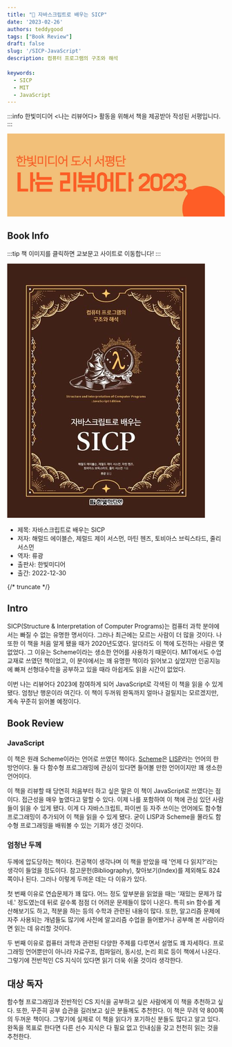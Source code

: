 ```yaml
---
title: "📖 자바스크립트로 배우는 SICP"
date: '2023-02-26'
authors: teddygood
tags: ["Book Review"]
draft: false
slug: '/SICP-JavaScript'
description: 컴퓨터 프로그램의 구조와 해석

keywords:
  - SICP
  - MIT
  - JavaScript
---
```


:::info
한빛미디어 \<나는 리뷰어다\> 활동을 위해서 책을 제공받아 작성된 서평입니다.
:::

![나는 리뷰어다 2023](../assets/I-am-reviewer-2023.jpg)

## Book Info

:::tip
책 이미지를 클릭하면 교보문고 사이트로 이동합니다!
:::

[![책](../assets/review/SICP-JavaScript.jpg)](https://product.kyobobook.co.kr/detail/S000200526321)

- 제목: 자바스크립트로 배우는 SICP
- 저자: 해럴드 에이블슨, 제럴드 제이 서스먼, 마틴 헨즈, 토비아스 브릭스타드, 줄리 서스먼
- 역자: 류광
- 출판사: 한빛미디어
- 출간: 2022-12-30

{/* truncate */}

## Intro

SICP(Structure & Interpretation of Computer Programs)는 컴퓨터 과학 분야에서는 빠질 수 없는 유명한 명서이다. 그러나 최근에는 모르는 사람이 더 많을 것이다. 나 또한 이 책을 처음 알게 됐을 때가 2020년도였다. 알더라도 이 책에 도전하는 사람은 몇 없었다. 그 이유는 Scheme이라는 생소한 언어를 사용하기 때문이다. MIT에서도 수업 교재로 쓰였던 책이었고, 이 분야에서는 꽤 유명한 책이라 읽어보고 싶었지만 인공지능에 빠져 선형대수학을 공부하고 있을 때라 아쉽게도 읽을 시간이 없었다.

이번 나는 리뷰어다 2023에 참여하게 되어 JavaScript로 각색된 이 책을 읽을 수 있게 됐다. 엄청난 행운이라 여긴다. 이 책이 두꺼워 완독까지 얼마나 걸릴지는 모르겠지만, 계속 꾸준히 읽어볼 예정이다. 

## Book Review

### JavaScript

이 책은 원래 Scheme이라는 언어로 쓰였던 책이다. [Scheme](https://ko.wikipedia.org/wiki/%EC%8A%A4%ED%82%B4_(%ED%94%84%EB%A1%9C%EA%B7%B8%EB%9E%98%EB%B0%8D_%EC%96%B8%EC%96%B4))은 [LISP](https://ko.wikipedia.org/wiki/%EB%A6%AC%EC%8A%A4%ED%94%84)라는 언어의 한 방언이다. 둘 다 함수형 프로그래밍에 관심이 있다면 들어볼 만한 언어이지만 꽤 생소한 언어이다.

이 책을 리뷰할 때 당연히 처음부터 하고 싶은 말은 이 책이 JavaScript로 쓰였다는 점이다. 접근성을 매우 높였다고 말할 수 있다. 이제 나를 포함하여 이 책에 관심 있던 사람들이 읽을 수 있게 됐다. 이게 다 자바스크립트, 파이썬 등 자주 쓰이는 언어에도 함수형 프로그래밍이 추가되어 이 책을 읽을 수 있게 됐다. 굳이 LISP과 Scheme을 몰라도 함수형 프로그래밍을 배워볼 수 있는 기회가 생긴 것이다. 

### 엄청난 두께

두께에 압도당하는 책이다. 전공책이 생각나며 이 책을 받았을 때 '언제 다 읽지?'라는 생각이 들었을 정도이다. 참고문헌(Bibliography), 찾아보기(Index)를 제외해도 824쪽이나 된다. 그러나 이렇게 두꺼운 데는 다 이유가 있다.

첫 번째 이유로 연습문제가 꽤 많다. 어느 정도 앞부분을 읽었을 때는 '재밌는 문제가 많네.' 정도였는데 뒤로 갈수록 점점 더 어려운 문제들이 많이 나온다. 특히 sin 함수를 계산해보기도 하고, 적분을 하는 등의 수학과 관련된 내용이 많다. 또한, 알고리즘 문제에 자주 사용되는 개념들도 많기에 사전에 알고리즘 수업을 들어봤거나 공부해 본 사람이라면 읽는 데 유리할 것이다.

두 번째 이유로 컴퓨터 과학과 관련된 다양한 주제를 다루면서 설명도 꽤 자세하다. 프로그래밍 언어뿐만이 아니라 자료구조, 컴파일러, 동시성, 논리 회로 등이 책에서 나온다. 그렇기에 전반적인 CS 지식이 있다면 읽기 더욱 쉬울 것이라 생각한다. 

## 대상 독자

함수형 프로그래밍과 전반적인 CS 지식을 공부하고 싶은 사람에게 이 책을 추천하고 싶다. 또한, 꾸준히 공부 습관을 길러보고 싶은 분들께도 추천한다. 이 책은 무려 약 800쪽의 두꺼운 책이다. 그렇기에 실제로 이 책을 읽다가 포기하신 분들도 많다고 알고 있다. 완독을 목표로 한다면 다른 선수 지식은 다 필요 없고 인내심을 갖고 천천히 읽는 것을 추천한다.